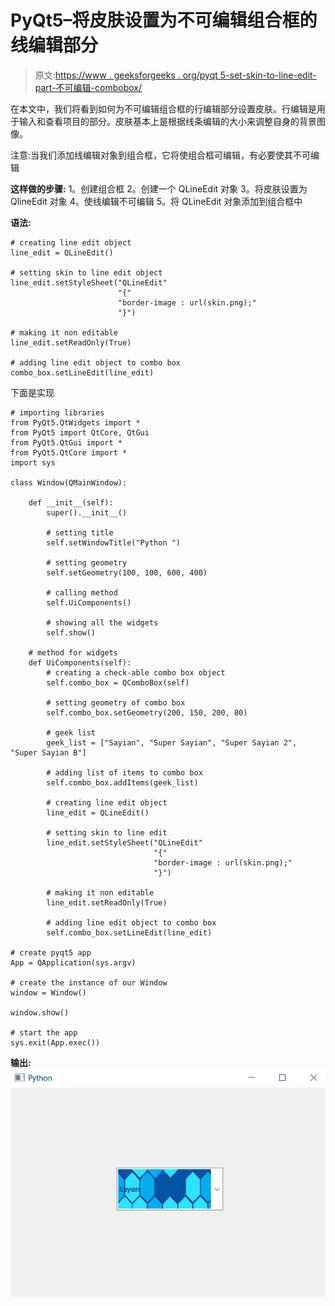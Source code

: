 # PyQt5–将皮肤设置为不可编辑组合框的线编辑部分

> 原文:[https://www . geeksforgeeks . org/pyqt 5-set-skin-to-line-edit-part-不可编辑-combobox/](https://www.geeksforgeeks.org/pyqt5-set-skin-to-line-edit-part-of-non-editable-combobox/)

在本文中，我们将看到如何为不可编辑组合框的行编辑部分设置皮肤。行编辑是用于输入和查看项目的部分。皮肤基本上是根据线条编辑的大小来调整自身的背景图像。

注意:当我们添加线编辑对象到组合框，它将使组合框可编辑，有必要使其不可编辑

**这样做的步骤:**
1。创建组合框
2。创建一个 QLineEdit 对象
3。将皮肤设置为 QlineEdit 对象
4。使线编辑不可编辑
5。将 QLineEdit 对象添加到组合框中

**语法:**

```
# creating line edit object
line_edit = QLineEdit()

# setting skin to line edit object
line_edit.setStyleSheet("QLineEdit"
                        "{"
                        "border-image : url(skin.png);"
                        "}")

# making it non editable
line_edit.setReadOnly(True)

# adding line edit object to combo box
combo_box.setLineEdit(line_edit)

```

下面是实现

```
# importing libraries
from PyQt5.QtWidgets import * 
from PyQt5 import QtCore, QtGui
from PyQt5.QtGui import * 
from PyQt5.QtCore import * 
import sys

class Window(QMainWindow):

    def __init__(self):
        super().__init__()

        # setting title
        self.setWindowTitle("Python ")

        # setting geometry
        self.setGeometry(100, 100, 600, 400)

        # calling method
        self.UiComponents()

        # showing all the widgets
        self.show()

    # method for widgets
    def UiComponents(self):
        # creating a check-able combo box object
        self.combo_box = QComboBox(self)

        # setting geometry of combo box
        self.combo_box.setGeometry(200, 150, 200, 80)

        # geek list
        geek_list = ["Sayian", "Super Sayian", "Super Sayian 2", "Super Sayian B"]

        # adding list of items to combo box
        self.combo_box.addItems(geek_list)

        # creating line edit object
        line_edit = QLineEdit()

        # setting skin to line edit
        line_edit.setStyleSheet("QLineEdit"
                                "{"
                                "border-image : url(skin.png);"
                                "}")

        # making it non editable
        line_edit.setReadOnly(True)

        # adding line edit object to combo box
        self.combo_box.setLineEdit(line_edit)

# create pyqt5 app
App = QApplication(sys.argv)

# create the instance of our Window
window = Window()

window.show()

# start the app
sys.exit(App.exec())
```

**输出:**
![](img/9b166fae89c167072212d65dee8bd24d.png)